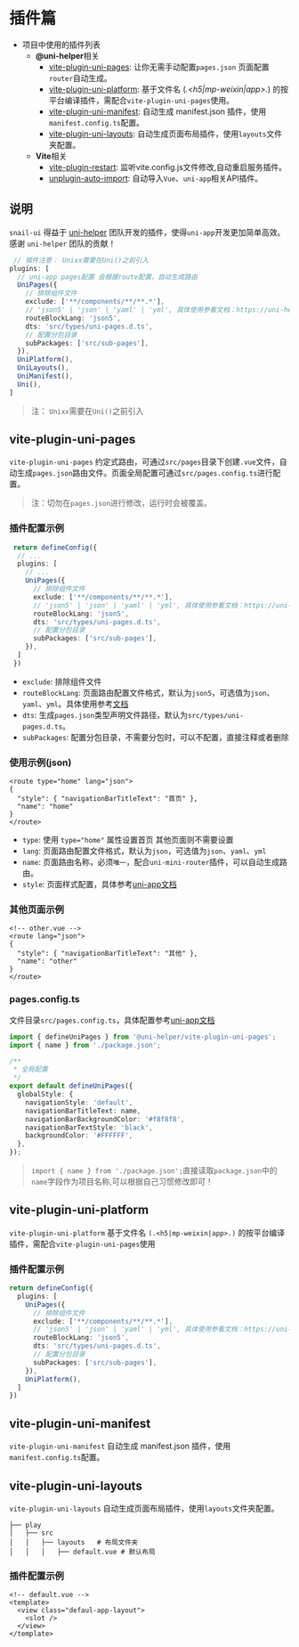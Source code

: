 # 插件篇
- 项目中使用的插件列表
  - **@uni-helper**相关
    - [vite-plugin-uni-pages]( https://uni-helper.js.org/vite-plugin-uni-pages): 让你无需手动配置`pages.json` 页面配置`router`自动生成。
    - [vite-plugin-uni-platform](https://github.com/uni-helper/vite-plugin-uni-platform): 基于文件名 (*.<h5|mp-weixin|app>.*) 的按平台编译插件，需配合`vite-plugin-uni-pages`使用。
    - [vite-plugin-uni-manifest](https://github.com/uni-helper/vite-plugin-uni-manifest): 自动生成 manifest.json 插件，使用`manifest.config.ts`配置。
    - [vite-plugin-uni-layouts](https://github.com/uni-helper/vite-plugin-uni-layouts): 自动生成页面布局插件，使用`layouts`文件夹配置。
  - **Vite**相关
    - [vite-plugin-restart](https://github.com/antfu/vite-plugin-restart): 监听vite.config.js文件修改,自动重启服务插件。
    - [unplugin-auto-import](https://github.com/unplugin/unplugin-auto-import): 自动导入`Vue`、`uni-app`相关API插件。
  
## 说明
`snail-ui` 得益于 [uni-helper](https://github.com/uni-helper) 团队开发的插件，使得`uni-app`开发更加简单高效。感谢 `uni-helper` 团队的贡献！

```ts
 // 插件注意： Unixx需要在Uni()之前引入
plugins: [
  // uni-app pages配置 会根据route配置，自动生成路由
  UniPages({
    // 排除组件文件
    exclude: ['**/components/**/**.*'],
    // 'json5' | 'json' | 'yaml' | 'yml', 具体使用参看文档：https://uni-helper.js.org/vite-plugin-uni-pages
    routeBlockLang: 'json5',
    dts: 'src/types/uni-pages.d.ts',
    // 配置分包目录
    subPackages: ['src/sub-pages'],
  }),
  UniPlatform(),
  UniLayouts(),
  UniManifest(),
  Uni(),
]
```
> 注： `Unixx`需要在`Uni()`之前引入

## vite-plugin-uni-pages
`vite-plugin-uni-pages` 约定式路由，可通过`src/pages`目录下创建`.vue`文件，自动生成`pages.json`路由文件。页面全局配置可通过`src/pages.config.ts`进行配置。
> 注：切勿在`pages.json`进行修改，运行时会被覆盖。
### 插件配置示例
```ts
 return defineConfig({
  // ...
  plugins: [
    // ... 
    UniPages({
      // 排除组件文件
      exclude: ['**/components/**/**.*'],
      // 'json5' | 'json' | 'yaml' | 'yml', 具体使用参看文档：https://uni-helper.js.org/vite-plugin-uni-pages
      routeBlockLang: 'json5',
      dts: 'src/types/uni-pages.d.ts',
      // 配置分包目录
      subPackages: ['src/sub-pages'],
    }),
  ]
 })
```
- `exclude`: 排除组件文件
- `routeBlockLang`: 页面路由配置文件格式，默认为`json5`，可选值为`json`、`yaml`、`yml`。具体使用参考[文档](https://uni-helper.js.org/vite-plugin-uni-pages)
- `dts`: 生成`pages.json`类型声明文件路径，默认为`src/types/uni-pages.d.ts`。
- `subPackages`: 配置分包目录，不需要分包时，可以不配置，直接注释或者删除
### 使用示例(json)
```vue
<route type="home" lang="json">
{
  "style": { "navigationBarTitleText": "首页" },
  "name": "home"
}
</route>
```
- `type`:  使用 `type="home"` 属性设置首页 其他页面则不需要设置
- `lang`: 页面路由配置文件格式，默认为`json`，可选值为`json`、`yaml`、`yml`
- `name`: 页面路由名称，必须`唯一`，配合`uni-mini-router`插件，可以自动生成路由。
- `style`: 页面样式配置，具体参考[uni-app文档](https://uniapp.dcloud.net.cn/collocation/pages.html#globalstyle)
  
### 其他页面示例
```vue
<!-- other.vue -->
<route lang="json">
{
  "style": { "navigationBarTitleText": "其他" },
  "name": "other"
}
</route>

```

### pages.config.ts
文件目录`src/pages.config.ts`，具体配置参考[uni-app文档](https://uniapp.dcloud.net.cn/collocation/pages.html#globalstyle)
```ts
import { defineUniPages } from '@uni-helper/vite-plugin-uni-pages';
import { name } from './package.json';

/**
 * 全局配置
 */
export default defineUniPages({
  globalStyle: {
    navigationStyle: 'default',
    navigationBarTitleText: name,
    navigationBarBackgroundColor: '#f8f8f8',
    navigationBarTextStyle: 'black',
    backgroundColor: '#FFFFFF',
  },
});

```
> `import { name } from './package.json';`直接读取`package.json`中的`name`字段作为项目名称,可以根据自己习惯修改即可！

## vite-plugin-uni-platform
`vite-plugin-uni-platform` 基于文件名 `(.<h5|mp-weixin|app>.)` 的按平台编译插件，需配合`vite-plugin-uni-pages`使用
### 插件配置示例
```ts
return defineConfig({
  plugins: [
    UniPages({
      // 排除组件文件
      exclude: ['**/components/**/**.*'],
      // 'json5' | 'json' | 'yaml' | 'yml', 具体使用参看文档：https://uni-helper.js.org/vite-plugin-uni-pages
      routeBlockLang: 'json5',
      dts: 'src/types/uni-pages.d.ts',
      // 配置分包目录
      subPackages: ['src/sub-pages'],
    }),
    UniPlatform(),
  ]
})
```
## vite-plugin-uni-manifest
`vite-plugin-uni-manifest` 自动生成 manifest.json 插件，使用`manifest.config.ts`配置。

## vite-plugin-uni-layouts
`vite-plugin-uni-layouts` 自动生成页面布局插件，使用`layouts`文件夹配置。
```shell
├── play        
│   ├── src                          
│   │   ├── layouts   # 布局文件夹
│   │   │   ├── default.vue # 默认布局
```
### 插件配置示例
```vue
<!-- default.vue -->
<template>
  <view class="defaul-app-layout">
    <slot />
  </view>
</template>

```
